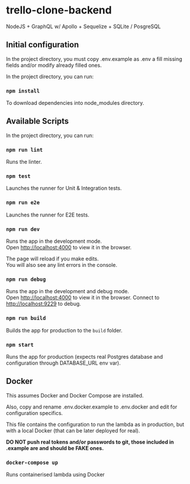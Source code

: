 # trello-clone-backend

NodeJS + GraphQL w/ Apollo + Sequelize + SQLite / PosgreSQL

## Initial configuration

In the project directory, you must copy .env.example as .env a fill missing fields and/or modify already filled ones.

In the project directory, you can run:

### `npm install`

To download dependencies into node_modules directory.

## Available Scripts

In the project directory, you can run:

### `npm run lint`

Runs the linter.

### `npm test`

Launches the runner for Unit & Integration tests.

### `npm run e2e`

Launches the runner for E2E tests.

### `npm run dev`

Runs the app in the development mode.<br />
Open [http://localhost:4000](http://localhost:4000) to view it in the browser.

The page will reload if you make edits.<br />
You will also see any lint errors in the console.

### `npm run debug`

Runs the app in the development and debug mode.<br />
Open [http://localhost:4000](http://localhost:3000) to view it in the browser.
Connect to [http://localhost:9229](http://localhost:9229) to debug.

### `npm run build`

Builds the app for production to the `build` folder.<br />

### `npm start`

Runs the app for production (expects real Postgres database and configuration through DATABASE_URL env var).

## Docker

This assumes Docker and Docker Compose are installed.

Also, copy and rename .env.docker.example to .env.docker and edit for configuration specifics.

This file contains the configuration to run the lambda as in production, but with a local Docker (that can be later
deployed for real).

**DO NOT push real tokens and/or passwords to git, those included in .example are and should be FAKE ones.**

### `docker-compose up`

Runs containerised lambda using Docker
